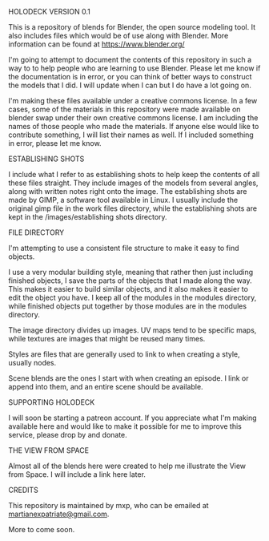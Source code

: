 HOLODECK VERSION 0.1

This is a repository of blends for Blender, the open source modeling tool. It also includes files which would be of use along with Blender. More information can be found at 
https://www.blender.org/

I'm going to attempt to document the contents of this repository in such a way to to help people who are learning to use Blender. Please let me know if the documentation is in error, or you can think of better ways to construct the models that I did. I will update when I can but I do have a lot going on.

I'm making these files available under a creative commons license. In a few cases, some of the materials in this repository were made available on blender swap under their own creative commons license. I am including the names of those people who made the materials. If anyone else would like to contribute something, I will list their names as well. If I included something in error, please let me know.

ESTABLISHING SHOTS

I include what I refer to as establishing shots to help keep the contents of all these files straight. They include images of the models from several angles, along with written notes right onto the image. The establishing shots are made by GIMP, a software tool available in Linux. I usually include the original gimp file in the work files directory, while the establishing shots are kept in the /images/establishing shots directory.

FILE DIRECTORY

I'm attempting to use a consistent file structure to make it easy to find objects. 

I use a very modular building style, meaning that rather then just including finished objects, I save the parts of the objects that I made along the way. This makes it easier to build similar objects, and it also makes it easier to edit the object you have. I keep all of the modules in the modules directory, while finished objects put together by those modules are in the modules directory.

The image directory divides up images. UV maps tend to be specific maps, while textures are images that might be reused many times. 

Styles are files that are generally used to link to when creating a style, usually nodes.

Scene blends are the ones I start with when creating an episode. I link or append into them, and an entire scene should be available.

SUPPORTING HOLODECK

I will soon be starting a patreon account. If you appreciate what I'm making available here and would like to make it possible for me to improve this service, please drop by and donate.

THE VIEW FROM SPACE

Almost all of the blends here were created to help me illustrate the View from Space. I will include a link here later.

CREDITS

This repository is maintained by mxp, who can be emailed at martianexpatriate@gmail.com.

More to come soon.
